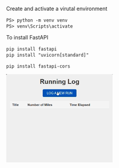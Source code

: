 Create and activate a virutal environment
```
PS> python -m venv venv
PS> venv\Scripts\activate
```
To install FastAPI
```
pip install fastapi
pip install "uvicorn[standard]"
```


```
pip install fastapi-cors
```

![](gif/example.gif)